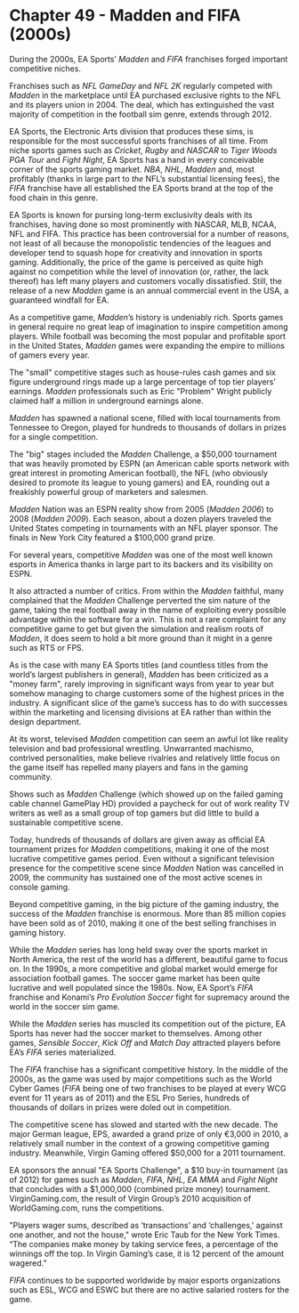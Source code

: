 # Chapter 49 - Madden and FIFA (2000s)

During the 2000s, EA Sports’ *Madden* and *FIFA* franchises forged important competitive niches.

Franchises such as *NFL GameDay* and *NFL 2K* regularly competed with *Madden* in the marketplace until EA purchased exclusive rights to the NFL and its players union in 2004. The deal, which has extinguished the vast majority of competition in the football sim genre, extends through 2012.

EA Sports, the Electronic Arts division that produces these sims, is responsible for the most successful sports franchises of all time. From niche sports games such as *Cricket*, *Rugby* and *NASCAR* to *Tiger Woods PGA Tour* and *Fight Night*, EA Sports has a hand in every conceivable corner of the sports gaming market. *NBA*, *NHL*, *Madden* and, most profitably (thanks in large part to *the* NFL’s substantial licensing fees), the *FIFA* franchise have all established the EA Sports brand at the top of the food chain in this genre.

EA Sports is known for pursing long-term exclusivity deals with its franchises, having done so most prominently with NASCAR, MLB, NCAA, NFL and FIFA. This practice has been controversial for a number of reasons, not least of all because the monopolistic tendencies of the leagues and developer tend to squash hope for creativity and innovation in sports gaming. Additionally, the price of the game is perceived as quite high against no competition while the level of innovation (or, rather, the lack thereof) has left many players and customers vocally dissatisfied. Still, the release of a new *Madden* game is an annual commercial event in the USA, a guaranteed windfall for EA.

As a competitive game, *Madden*’s history is undeniably rich. Sports games in general require no great leap of imagination to inspire competition among players. While football was becoming the most popular and profitable sport in the United States, *Madden* games were expanding the empire to millions of gamers every year.

The "small" competitive stages such as house-rules cash games and six figure underground rings made up a large percentage of top tier players’ earnings. *Madden* professionals such as Eric "Problem" Wright publicly claimed half a million in underground earnings alone.

*Madden* has spawned a national scene, filled with local tournaments from Tennessee to Oregon, played for hundreds to thousands of dollars in prizes for a single competition.

The "big" stages included the *Madden* Challenge, a $50,000 tournament that was heavily promoted by ESPN (an American cable sports network with great interest in promoting American football), the NFL (who obviously desired to promote its league to young gamers) and EA, rounding out a freakishly powerful group of marketers and salesmen.

*Madden* Nation was an ESPN reality show from 2005 (*Madden 2006*) to 2008 (*Madden 2009*). Each season, about a dozen players traveled the United States competing in tournaments with an NFL player sponsor. The finals in New York City featured a $100,000 grand prize.

For several years, competitive *Madden* was one of the most well known esports in America thanks in large part to its backers and its visibility on ESPN.

It also attracted a number of critics. From within the *Madden* faithful, many complained that the *Madden* Challenge perverted the sim nature of the game, taking the real football away in the name of exploiting every possible advantage within the software for a win. This is not a rare complaint for any competitive game to get but given the simulation and realism roots of *Madden*, it does seem to hold a bit more ground than it might in a genre such as RTS or FPS.

As is the case with many EA Sports titles (and countless titles from the world’s largest publishers in general), *Madden* has been criticized as a "money farm", rarely improving in significant ways from year to year but somehow managing to charge customers some of the highest prices in the industry. A significant slice of the game’s success has to do with successes within the marketing and licensing divisions at EA rather than within the design department.

At its worst, televised *Madden* competition can seem an awful lot like reality television and bad professional wrestling. Unwarranted machismo, contrived personalities, make believe rivalries and relatively little focus on the game itself has repelled many players and fans in the gaming community.

Shows such as *Madden* Challenge (which showed up on the failed gaming cable channel GamePlay HD) provided a paycheck for out of work reality TV writers as well as a small group of top gamers but did little to build a sustainable competitive scene. 

Today, hundreds of thousands of dollars are given away as official EA tournament prizes for *Madden* competitions, making it one of the most lucrative competitive games period. Even without a significant television presence for the competitive scene since *Madden* Nation was cancelled in 2009, the community has sustained one of the most active scenes in console gaming. 

Beyond competitive gaming, in the big picture of the gaming industry, the success of the *Madden* franchise is enormous. More than 85 million copies have been sold as of 2010, making it one of the best selling franchises in gaming history.

While the *Madden* series has long held sway over the sports market in North America, the rest of the world has a different, beautiful game to focus on. In the 1990s, a more competitive and global market would emerge for association football games. The soccer game market has been quite lucrative and well populated since the 1980s. Now, EA Sport’s *FIFA* franchise and Konami’s *Pro Evolution Soccer* fight for supremacy around the world in the soccer sim game.

While the *Madden* series has muscled its competition out of the picture, EA Sports has never had the soccer market to themselves. Among other games, *Sensible Soccer*, *Kick Off* and *Match Day* attracted players before EA’s *FIFA* series materialized.

The *FIFA* franchise has a significant competitive history. In the middle of the 2000s, as the game was used by major competitions such as the World Cyber Games (*FIFA* being one of two franchises to be played at every WCG event for 11 years as of 2011) and the ESL Pro Series, hundreds of thousands of dollars in prizes were doled out in competition.

The competitive scene has slowed and started with the new decade. The major German league, EPS, awarded a grand prize of only €3,000 in 2010, a relatively small number in the context of a growing competitive gaming industry. Meanwhile, Virgin Gaming offered $50,000 for a 2011 tournament. 

EA sponsors the annual "EA Sports Challenge", a $10 buy-in tournament (as of 2012) for games such as *Madden*, *FIFA*, *NHL*, *EA MMA* and *Fight Night* that concludes with a $1,000,000 (combined prize money) tournament. VirginGaming.com, the result of Virgin Group’s 2010 acquisition of WorldGaming.com, runs the competitions.

"Players wager sums, described as ‘transactions’ and ‘challenges,’ against one another, and not the house," wrote Eric Taub for the New York Times. “The companies make money by taking service fees, a percentage of the winnings off the top. In Virgin Gaming’s case, it is 12 percent of the amount wagered.”

*FIFA* continues to be supported worldwide by major esports organizations such as ESL, WCG and ESWC but there are no active salaried rosters for the game.
